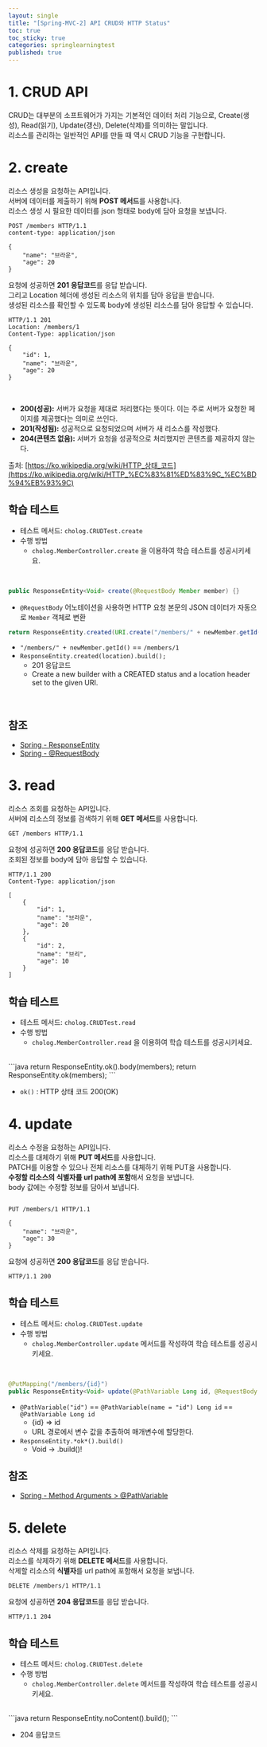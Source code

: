 ```yaml
---
layout: single
title: "[Spring-MVC-2] API CRUD와 HTTP Status"
toc: true
toc_sticky: true
categories: springlearningtest
published: true
---
```


# 1. CRUD API

CRUD는 대부분의 소프트웨어가 가지는 기본적인 데이터 처리 기능으로, Create(생성), Read(읽기), Update(갱신), Delete(삭제)를 의미하는 말입니다.    
리소스를 관리하는 일반적인 API를 만들 때 역시 CRUD 기능을 구현합니다.     

# 2. create

리소스 생성을 요청하는 API입니다.     
서버에 데이터를 제출하기 위해 **POST 메서드**를 사용합니다.     
리소스 생성 시 필요한 데이터를 json 형태로 body에 담아 요청을 보냅니다.     

```
POST /members HTTP/1.1
content-type: application/json

{
    "name": "브라운",
    "age": 20
}

```

요청에 성공하면 **201 응답코드**를 응답 받습니다.     
그리고 Location 헤더에 생성된 리소스의 위치를 담아 응답을 받습니다.     
생성된 리소스를 확인할 수 있도록 body에 생성된 리소스를 담아 응답할 수 있습니다.     

```
HTTP/1.1 201
Location: /members/1
Content-Type: application/json

{
    "id": 1,
    "name": "브라운",
    "age": 20
}

```

<br>

- **200(성공):** 서버가 요청을 제대로 처리했다는 뜻이다. 이는 주로 서버가 요청한 페이지를 제공했다는 의미로 쓰인다.
- **201(작성됨):** 성공적으로 요청되었으며 서버가 새 리소스를 작성했다.
- **204(콘텐츠 없음):** 서버가 요청을 성공적으로 처리했지만 콘텐츠를 제공하지 않는다.

출처: [https://ko.wikipedia.org/wiki/HTTP_상태_코드](https://ko.wikipedia.org/wiki/HTTP_%EC%83%81%ED%83%9C_%EC%BD%94%EB%93%9C)
<br>

## 학습 테스트

- 테스트 메서드: `cholog.CRUDTest.create`
- 수행 방법
    - `cholog.MemberController.create` 을 이용하여 학습 테스트를 성공시키세요.

<br>

```java
public ResponseEntity<Void> create(@RequestBody Member member) {}
```

- `@RequestBody` 어노테이션을 사용하면 HTTP 요청 본문의 JSON 데이터가 자동으로 `Member` 객체로 변환

```java
return ResponseEntity.created(URI.create("/members/" + newMember.getId())).build();
```

- `"/members/" + newMember.getId()` == `/members/1`
- `ResponseEntity.created(location).build();`
    - 201 응답코드
    - Create a new builder with a CREATED status and a location header set to the given URI.

<br>

## 참조

- [Spring - ResponseEntity](https://docs.spring.io/spring-framework/reference/web/webmvc/mvc-controller/ann-methods/responseentity.html)
- [Spring - @RequestBody](https://docs.spring.io/spring-framework/reference/web/webmvc/mvc-controller/ann-methods/requestbody.html)

# 3. read

리소스 조회를 요청하는 API입니다.     
서버에 리소스의 정보를 검색하기 위해 **GET 메서드**를 사용합니다.     

```
GET /members HTTP/1.1

```

요청에 성공하면 **200 응답코드**를 응답 받습니다.     
조회된 정보를 body에 담아 응답할 수 있습니다.     

```
HTTP/1.1 200
Content-Type: application/json

[
    {
        "id": 1,
        "name": "브라운",
        "age": 20
    },
    {
        "id": 2,
        "name": "브리",
        "age": 10
    }
]

```

## 학습 테스트

- 테스트 메서드: `cholog.CRUDTest.read`
- 수행 방법
    - `cholog.MemberController.read` 을 이용하여 학습 테스트를 성공시키세요.

<br>
```java
return ResponseEntity.ok().body(members);
return ResponseEntity.ok(members);
```

- `ok()` : HTTP 상태 코드 200(OK)


# 4. update

리소스 수정을 요청하는 API입니다.     
리소스를 대체하기 위해 **PUT 메서드**를 사용합니다.       
PATCH를 이용할 수 있으나 전체 리소스를 대체하기 위해 PUT을 사용합니다.       
**수정할 리소스의 식별자를 url path에 포함**해서 요청을 보냅니다.       
body 값에는 수정할 정보를 담아서 보냅니다.       

```

PUT /members/1 HTTP/1.1

{
    "name": "브라운",
    "age": 30
}

```

요청에 성공하면 **200 응답코드**를 응답 받습니다.

```
HTTP/1.1 200

```

## 학습 테스트

- 테스트 메서드: `cholog.CRUDTest.update`
- 수행 방법
    - `cholog.MemberController.update` 메서드를 작성하여 학습 테스트를 성공시키세요.

<br> 

```java
@PutMapping("/members/{id}")
public ResponseEntity<Void> update(@PathVariable Long id, @RequestBody Member info) {}
```

- `@PathVariable("id")`  == `@PathVariable(name = "id") Long id` == `@PathVariable Long id`
    - {id} ⇒ id
    - URL 경로에서 변수 값을 추출하여 매개변수에 할당한다.
- `ResponseEntity.*ok*().build()`
    - Void → .build()!


## 참조

- [Spring - Method Arguments > @PathVariable](https://docs.spring.io/spring-framework/reference/web/webmvc/mvc-controller/ann-methods/arguments.html)

# 5. delete
  
리소스 삭제를 요청하는 API입니다.         
리소스를 삭제하기 위해 **DELETE 메서드**를 사용합니다.        
삭제할 리소스의 **식별자**를 url path에 포함해서 요청을 보냅니다.         

```
DELETE /members/1 HTTP/1.1

```

요청에 성공하면 **204 응답코드**를 응답 받습니다.

```
HTTP/1.1 204

```

## 학습 테스트

- 테스트 메서드: `cholog.CRUDTest.delete`
- 수행 방법
    - `cholog.MemberController.delete` 메서드를 작성하여 학습 테스트를 성공시키세요.

<br>
```java
return ResponseEntity.noContent().build();
```

- 204 응답코드
